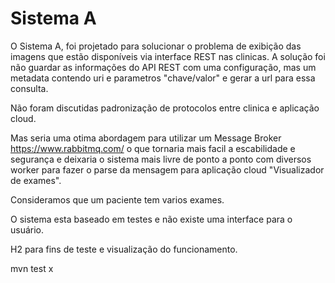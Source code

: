 # Sistema A

O Sistema A, foi projetado para solucionar o problema de exibição das imagens que estão disponíveis via interface REST nas clinicas.
A solução foi não guardar as informações do API REST com uma configuração, mas um metadata contendo uri e parametros "chave/valor" e gerar a url para essa consulta.

Não foram discutidas padronização de protocolos entre clinica e aplicação cloud.

Mas seria uma otima abordagem para utilizar um Message Broker https://www.rabbitmq.com/ o que tornaria mais facil a 
escabilidade e segurança e deixaria o sistema mais livre de ponto a ponto com diversos worker para fazer o parse da 
mensagem para aplicação cloud "Visualizador de exames". 

Consideramos que um paciente tem varios exames. 

O sistema esta baseado em testes e não existe uma interface para o usuário.

H2 para fins de teste e visualização do funcionamento.

mvn test x

